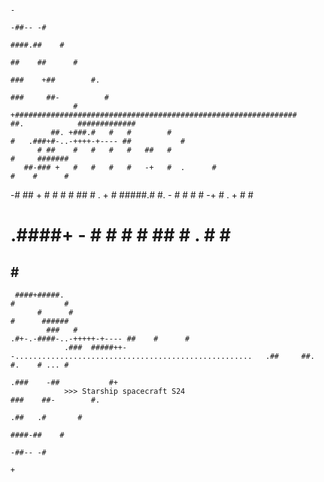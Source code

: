                                                                                                                          -   
                                                                                                                  -##-- -#   
                                                                                                            ####.##    #     
                                                                                                       ##    ##      #       
                                                                                                 ###    +##        #.        
                                                                                            ###     ##-          #           
                  #       +###############################################################      ##.            ############# 
             ##. +###.#   #   #        #                                             #   .###+#-..-++++-+---- ##           # 
          # ##    #   #   #   #   ##   #                                                                       #     ####### 
       ##-### +   #   #   #   #   -+   #  .      #                                                             #    #      # 
   -# ##      +   #   #   #   #   ##   #  .      +                                                             #     #####.# 
 #.           -   #   #   #   #   -+   #  .      +                                                             #           # 
 #     .####+ -   #   #   #   #   ##   #  .      #                                                             #           # 
  ##                                                                                                           #           # 
     ####+#####.                                                                                               #           # 
          #      #                                                                                             #      ###### 
            ###   #                                                                 .#+-.-####-..-+++++-+---- ##    #      # 
                .###  #####++--.....................................................   .##     ##.             #.    # ... # 
                                                                                           .###    -##           #+          
                >>> Starship spacecraft S24                                                      ###    ##-        #.        
                                                                                                      .##   .#       #       
                                                                                                            ####-##    #     
                                                                                                                  -##-- -#   
                                                                                                                         +                 
